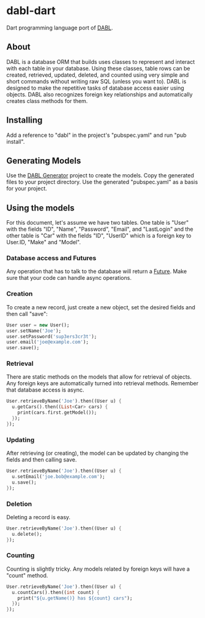 dabl-dart
=========

Dart programming language port of [DABL](https://github.com/ManifestWebDesign/DABL).

## About
DABL is a database ORM that builds uses classes to represent and interact with each table in your database. Using these classes, table rows can be created, retrieved, updated, deleted, and counted using very simple and short commands without writing raw SQL (unless you want to). DABL is designed to make the repetitive tasks of database access easier using objects.  DABL also recognizes foreign key relationships and automatically creates class methods for them.

## Installing
Add a reference to "dabl" in the project's "pubspec.yaml" and run "pub install".

## Generating Models
Use the [DABL Generator](https://github.com/TheBosZ/dabl-generator) project to create the models. Copy the generated files to your project directory. Use the generated "pubspec.yaml" as a basis for your project.

## Using the models
For this document, let's assume we have two tables. One table is "User" with the fields "ID", "Name", "Password", "Email", and "LastLogin" and the other table is "Car" with the fields "ID", "UserID" which is a foreign key to User.ID, "Make" and "Model".

### Database access and Futures
Any operation that has to talk to the database will return a [Future](https://www.dartlang.org/docs/tutorials/futures/). Make sure that your code can handle async operations. 

### Creation
To create a new record, just create a new object, set the desired fields and then call "save":

```dart
User user = new User();
user.setName('Joe');
user.setPassword('sup3ers3cr3t');
user.email('joe@example.com');
user.save();
```

### Retrieval
There are static methods on the models that allow for retrieval of objects. Any foreign keys are automatically turned into retrieval methods. Remember that database access is async.

```dart
User.retrieveByName('Joe').then((User u) {
  u.getCars().then((List<Car> cars) {
    print(cars.first.getModel());
  });
});
```

### Updating
After retrieving (or creating), the model can be updated by changing the fields and then calling save.

```dart
User.retrieveByName('Joe').then((User u) {
  u.setEmail('joe.bob@example.com');
  u.save();
});
```

### Deletion
Deleting a record is easy.

```dart
User.retrieveByName('Joe').then((User u) {
  u.delete();
});
```

### Counting
Counting is slightly tricky. Any models related by foreign keys will have a "count" method.

```dart
User.retrieveByName('Joe').then((User u) {
  u.countCars().then((int count) {
    print("${u.getName()} has ${count} cars");
  });
});
```

